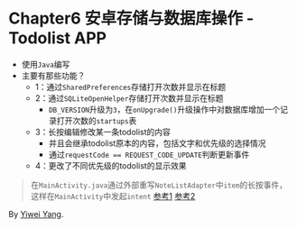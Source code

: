 # Chapter6 安卓存储与数据库操作 - Todolist APP

* 使用`Java`编写
* 主要有那些功能？
	* 1：通过`SharedPreferences`存储打开次数并显示在标题
	* 2：通过`SQLiteOpenHelper`存储打开次数并显示在标题
    	* `DB_VERSION`升级为`3`，在`onUpgrade()`升级操作中对数据库增加一个记录打开次数的`startups`表
	* 3：长按编辑修改某一条todolist的内容
    	* 并且会继承todolist原本的内容，包括文字和优先级的选择情况
    	* 通过`requestCode == REQUEST_CODE_UPDATE`判断更新事件
	* 4：更改了不同优先级的todolist的显示效果


> 在`MainActivity.java`通过外部重写`NoteListAdapter`中`item`的长按事件，这样在`MainActivity`中发起`intent`
> [参考1](https://blog.csdn.net/qq_42792745/article/details/81230897) [参考2](https://blog.csdn.net/qq_39714504/article/details/78165125)

By [Yiwei Yang](https://github.com/Smileglaze).
